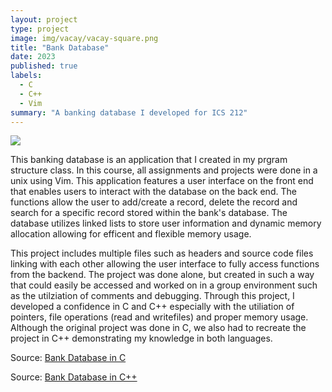 ```yaml
---
layout: project
type: project
image: img/vacay/vacay-square.png
title: "Bank Database"
date: 2023
published: true
labels:
  - C
  - C++
  - Vim
summary: "A banking database I developed for ICS 212"
---
```


<img class="img-fluid" src="../img/vacay/vacay-home-page.png">

This banking database is an application that I created in my prgram structure class. In this course, all assignments and projects were done in a unix using Vim. This application features a user interface on the front end that enables users to interact with the database on the back end. The functions allow the user to add/create a record, delete the record and search for a specific record stored within the bank's database. The database utilizes linked lists to store user information and dynamic memory allocation allowing for efficent and flexible memory usage. 

This project includes multiple files such as headers and source code files linking with each other allowing the user interface to fully access functions from the backend. The project was done alone, but created in such a way that could easily be accessed and worked on in a group environment such as the utilziation of comments and debugging. Through this project, I developed a confidence in C and C++ especially with the utiliation of pointers, file operations (read and writefiles) and proper memory usage. Although the original project was done in C, we also had to recreate the project in C++ demonstrating my knowledge in both languages. 

Source: <a href="https://github.com/theVacay/vacay">Bank Database in C</a>

Source: <a href="https://github.com/theVacay/vacay">Bank Database in C++</a>

